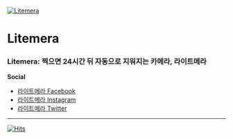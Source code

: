 [![Litemera](https://litemera.github.io/images/launcher.svg)](https://litemera.github.io/)

# Litemera

### Litemera: 찍으면 24시간 뒤 자동으로 지워지는 카메라, 라이트메라

**Social**

- [라이트메라 Facebook](https://www.facebook.com/Litemera-%EB%9D%BC%EC%9D%B4%ED%8A%B8%EB%A9%94%EB%9D%BC-106945318323623)
- [라이트메라 Instagram](https://www.instagram.com/litemera.app/)
- [라이트메라 Twitter](https://twitter.com/litemera_app)

---

[![Hits](https://hits.seeyoufarm.com/api/count/incr/badge.svg?url=https%3A%2F%2Fgithub.com%2Flitemera%2Flitemera.github.io&count_bg=%2379C83D&title_bg=%23555555&icon=&icon_color=%23E7E7E7&title=hits&edge_flat=false)](https://litemera.github.io/)
